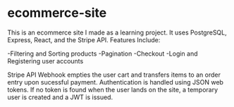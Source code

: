 ﻿# ecommerce-site

This is an ecommerce site I made as a learning project. It uses PostgreSQL, Express, React, and the Stripe API. 
Features Include: 

-Filtering and Sorting products
-Pagination
-Checkout
-Login and Registering user accounts

Stripe API Webhook empties the user cart and transfers items to an order entry upon sucessful payment.
Authentication is handled using JSON web tokens. If no token is found when the user lands on the site, a temporary user is created and a JWT is issued.
